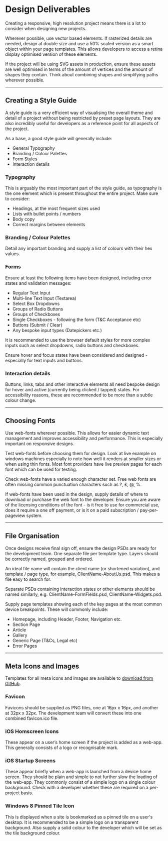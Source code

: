 # Design Deliverables

Creating a responsive, high resolution project means there is a lot to consider when designing new projects.

Wherever possible, use vector based elements. If rasterized details are needed, design at double size and use a 50% scaled version as a smart object within your page templates. This allows developers to access a retina display optimised version of these elements.

If the project will be using SVG assets in production, ensure these assets are well optimised in terms of the amount of vertices and the amount of shapes they contain. Think about combining shapes and simplifying paths wherever possible.

---

## Creating a Style Guide

A style guide is a very efficient way of visualising the overall theme and detail of a project without being restricted by preset page layouts. They are also incredibly useful for developers as a reference point for all aspects of the project.

As a base, a good style guide will generally include:

* General Typography
* Branding / Colour Palettes
* Form Styles
* Interaction details

### Typography

This is arguably the most important part of the style guide, as typography is the one element which is present throughout the entire project. Make sure to consider:

* Headings, at the most frequent sizes used
* Lists with bullet points / numbers
* Body copy
* Correct margins between elements

### Branding / Colour Palettes

Detail any important branding and supply a list of colours with their hex values.

### Forms

Ensure at least the following items have been designed, including error states and validation messages:

* Regular Text Input
* Multi-line Text Input (Textarea)
* Select Box Dropdowns
* Groups of Radio Buttons
* Groups of Checkboxes
* Single Checkboxes - following the form (T&C Acceptance etc)
* Buttons (Submit / Clear)
* Any bespoke input types (Datepickers etc.)

It is recommended to use the browser default styles for more complex inputs such as select dropdowns, radio buttons and checkboxes.

Ensure hover and focus states have been considered and designed - especially for text inputs and buttons.

### Interaction details

Buttons, links, tabs and other interactive elements all need bespoke design for hover and active (currently being clicked / tapped) states. For accessibility reasons, these are recommended to be more than a subtle colour change.

---

## Choosing Fonts

Use web-fonts wherever possible. This allows for easier dynamic text management and improves accessibility and performance. This is especially important on responsive designs.

Test web-fonts before choosing them for design. Look at live example on windows machines especially to note how well it renders at smaller sizes or when using thin fonts. Most font providers have live preview pages for each font which can be used for testing.

Check web-fonts have a varied enough character set. Free web fonts are often missing common punctuation characters such as ?, £, @, %.

If web-fonts have been used in the design, supply details of where to download or purchase the web font to the developer. Ensure you are aware of the licensing conditions of the font - is it free to use for commercial use, does it require a one off payment, or is it on a paid subscription / pay-per-pageview system.

---

## File Organisation

Once designs receive final sign off, ensure the design PSDs are ready for the development team. One separate file per template type. Layers should be correctly named, grouped and ordered.

An ideal file name will contain the client name (or shortened variation), and template / page type, for example, ClientName-AboutUs.psd. This makes a file easy to search for.

Separate PSDs containing interaction states or other elements should be named similarly, e.g. ClientName-FormFields.psd, ClientName-Widgets.psd.

Supply page templates showing each of the key pages at the most common device breakpoints. These will commonly include:

* Homepage, including Header, Footer, Navigation etc.
* Section Page
* Article
* Gallery
* Generic Page (T&Cs, Legal etc)
* Error Pages

---

## Meta Icons and Images

Templates for all meta icons and images are available to [download from GitHub](https://github.com/jackbrewer/meta-icon-templates).

### Favicon

Favicons should be supplied as PNG files, one at 16px x 16px, and another at 32px x 32px. The development team will convert these into one combined favicon.ico file.

### iOS Homscreen Icons

These appear on a user’s home screen if the project is added as a web-app. This generally consists of a logo or recognisable mark.

### iOS Startup Screens

These appear briefly when a web-app is launched from a device home screen. They should be plain and simple to not further slow the loading of the web-app. They commonly consist of a simple logo on a single colour background. Check with a developer whether these are required on a per-project basis.

### Windows 8 Pinned Tile Icon
This is displayed when a site is bookmarked as a pinned tile on a user's desktop. It is recommended to be a simple logo on a transparent background. Also supply a solid colour to the developer which will be set as the tile background colour.
